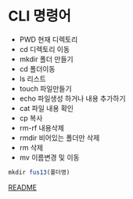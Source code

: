 # CLI 명령어

* PWD 현재 디렉토리
* cd  디렉토리 이동
* mkdir 폴더 만들기
* cd 폴더이동
* ls 리스트
* touch 파일만들기
* echo 파일생성 하거나 내용 추가하기
* cat 파일 내용 확인
* cp 복사
* rm-rf 내용삭제
* rmdir 비어있는 폴더만 삭제
* rm 삭제
* mv 이름변경 및 이동

```  js
mkdir fus13(폴더명)
```

[README](../README.md)

